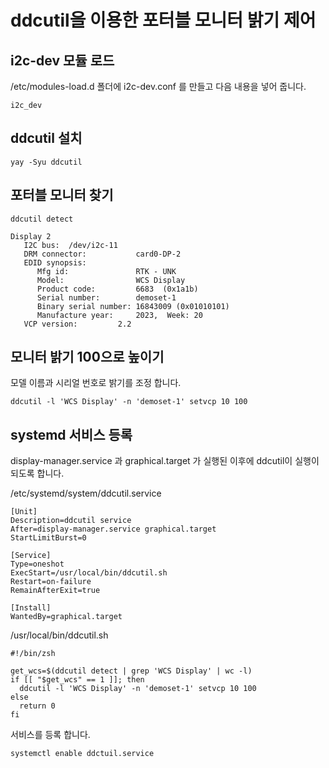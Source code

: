 # ddcutil을 이용한 포터블 모니터 밝기 제어

## i2c-dev 모듈 로드
/etc/modules-load.d 폴더에 i2c-dev.conf 를 만들고 다음 내용을 넣어 줍니다.
```
i2c_dev
```

## ddcutil 설치
```shell
yay -Syu ddcutil
```

## 포터블 모니터 찾기
```shell
ddcutil detect

Display 2
   I2C bus:  /dev/i2c-11
   DRM connector:           card0-DP-2
   EDID synopsis:
      Mfg id:               RTK - UNK
      Model:                WCS Display
      Product code:         6683  (0x1a1b)
      Serial number:        demoset-1
      Binary serial number: 16843009 (0x01010101)
      Manufacture year:     2023,  Week: 20
   VCP version:         2.2
```

## 모니터 밝기 100으로 높이기
모델 이름과 시리얼 번호로 밝기를 조정 합니다.
```shell
ddcutil -l 'WCS Display' -n 'demoset-1' setvcp 10 100
```

## systemd 서비스 등록
display-manager.service 과 graphical.target 가 실행된 이후에 ddcutil이 실행이 되도록 합니다.

/etc/systemd/system/ddcutil.service
```properties
[Unit]
Description=ddcutil service 
After=display-manager.service graphical.target
StartLimitBurst=0

[Service]
Type=oneshot
ExecStart=/usr/local/bin/ddcutil.sh
Restart=on-failure
RemainAfterExit=true

[Install]
WantedBy=graphical.target
```

/usr/local/bin/ddcutil.sh
```shell
#!/bin/zsh

get_wcs=$(ddcutil detect | grep 'WCS Display' | wc -l)
if [[ "$get_wcs" == 1 ]]; then
  ddcutil -l 'WCS Display' -n 'demoset-1' setvcp 10 100
else
  return 0
fi

```

서비스를 등록 합니다.
```shell
systemctl enable ddctuil.service
```
